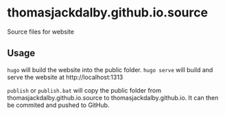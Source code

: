 # thomasjackdalby.github.io.source

Source files for website

## Usage

`hugo` will build the website into the public folder.
`hugo serve` will build and serve the website at http://localhost:1313

`publish` or `publish.bat` will copy the public folder from thomasjackdalby.github.io.source to thomasjackdalby.github.io. It can then be commited and pushed to GitHub.